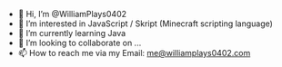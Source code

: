 - 👋 Hi, I’m @WilliamPlays0402
- 👀 I’m interested in JavaScript / Skript (Minecraft scripting language)
- 🌱 I’m currently learning Java
- 💞️ I’m looking to collaborate on ...
- 📫 How to reach me via my Email: me@williamplays0402.com

<!---
WilliamPlays0402/WilliamPlays0402 is a ✨ special ✨ repository because its `README.md` (this file) appears on your GitHub profile.
You can click the Preview link to take a look at your changes.
--->
